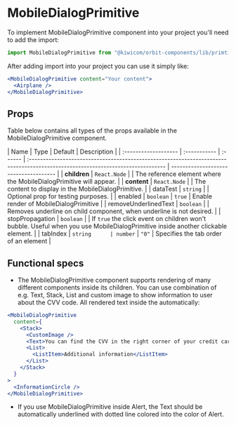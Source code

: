# MobileDialogPrimitive

To implement MobileDialogPrimitive component into your project you'll need to add the import:

```jsx
import MobileDialogPrimitive from "@kiwicom/orbit-components/lib/primtives/MobileDialogPrimitive";
```

After adding import into your project you can use it simply like:

```jsx
<MobileDialogPrimitive content="Your content">
  <Airplane />
</MobileDialogPrimitive>
```

## Props

Table below contains all types of the props available in the MobileDialogPrimitive component.

| Name                 | Type         | Default | Description                                                                                                                     |
| :------------------- | :----------- | :------ | :------------------------------------------------------------------------------------------------------------------------------ | ------------------------------------- |
| **children**         | `React.Node` |         | The reference element where the MobileDialogPrimitive will appear.                                                              |
| **content**          | `React.Node` |         | The content to display in the MobileDialogPrimitive.                                                                            |
| dataTest             | `string`     |         | Optional prop for testing purposes.                                                                                             |
| enabled              | `boolean`    | `true`  | Enable render of MobileDialogPrimitive                                                                                          |
| removeUnderlinedText | `boolean`    |         | Removes underline on child component, when underline is not desired.                                                            |
| stopPropagation      | `boolean`    |         | If `true` the click event on children won't bubble. Useful when you use MobileDialogPrimitive inside another clickable element. |
| tabIndex             | `string      | number` | `"0"`                                                                                                                           | Specifies the tab order of an element |

## Functional specs

- The MobileDialogPrimitive component supports rendering of many different components inside its children. You can use combination of e.g. Text, Stack, List and custom image to show information to user about the CVV code. All rendered text inside the automatically:

```jsx
<MobileDialogPrimitive
  content={
    <Stack>
      <CustomImage />
      <Text>You can find the CVV in the right corner of your credit card.</Text>
      <List>
        <ListItem>Additional information</ListItem>
      </List>
    </Stack>
  }
>
  <InformationCircle />
</MobileDialogPrimitive>
```

- If you use MobileDialogPrimitive inside Alert, the Text should be automatically underlined with dotted line colored into the color of Alert.
